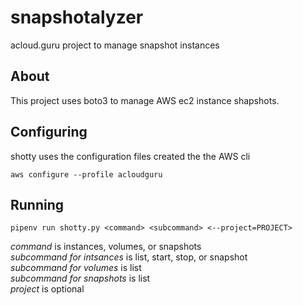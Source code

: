 # snapshotalyzer

acloud.guru project to manage snapshot instances

## About

This project uses boto3 to manage AWS ec2 instance shapshots.

## Configuring

shotty uses the configuration files created the the AWS cli

`aws configure --profile acloudguru`

## Running

`pipenv run shotty.py <command> <subcommand> <--project=PROJECT>`

*command* is instances, volumes, or snapshots  
*subcommand for intsances* is list, start, stop, or snapshot  
*subcommand for volumes* is list  
*subcommand for snapshots* is list  
*project* is optional  
